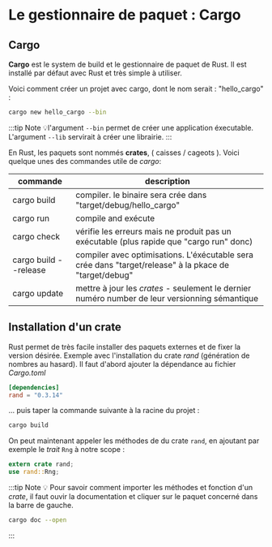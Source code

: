 # Le gestionnaire de paquet : Cargo

## Cargo

**Cargo** est le system de build et le gestionnaire de paquet de Rust. Il est installé par défaut avec Rust et très simple à utiliser.

Voici comment créer un projet avec cargo, dont le nom serait : "hello_cargo" :

```sh
cargo new hello_cargo --bin
```

:::tip Note
💡l'argument `--bin` permet de créer une application éxecutable. L'argument `--lib` servirait à créer une librairie.
:::

En Rust, les paquets sont nommés **crates**, ( caisses / cageots ). Voici quelque unes des commandes utile de *cargo*:

| commande               | description                                                                                            |
| --------------------- | ------------------------------------------------------------------------------------------------------ |
| cargo build           | compiler. le binaire sera crée dans "target/debug/hello_cargo"                                         |
| cargo run             | compile and exécute                                                                                    |
| cargo check           | vérifie les erreurs mais ne produit pas un exécutable (plus rapide que "cargo run" donc)               |
| cargo build --release | compiler avec optimisations. L'éxécutable sera crée dans "target/release" à la pkace de "target/debug" |
| cargo update          | mettre à jour les _crates_ - seulement le dernier numéro number de leur versionning sémantique         |

## Installation d'un crate

Rust permet de très facile installer des paquets externes et de fixer la version désirée. Exemple avec l'installation du crate _rand_ (génération de nombres au hasard). Il faut d'abord ajouter la dépendance au fichier _Cargo.toml_

```toml
[dependencies]
rand = "0.3.14"
```

... puis taper la commande suivante à la racine du projet :

```sh
cargo build
```

On peut maintenant appeler les méthodes de du crate `rand`, en ajoutant par exemple le *trait* `Rng` à notre scope :

```rust
extern crate rand;
use rand::Rng;
```

:::tip Note
 💡 Pour savoir comment importer les méthodes et fonction d'un *crate*, il faut ouvir la documentation et cliquer sur le paquet concerné dans la barre de gauche.

```sh
cargo doc --open
```

:::
